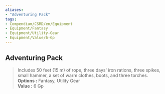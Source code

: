 ```yaml
---
aliases:
- "Adventuring Pack"
tags:
- Compendium/CSRD/en/Equipment
- Equipment/Fantasy
- Equipment/Utility-Gear
- Equipment/Value/6-Gp
---
```


  
## Adventuring Pack  
  
>Includes 50 feet (15 m) of rope, three days' iron rations, three spikes, small hammer, a set of warm clothes, boots, and three torches.  
> **Options :** Fantasy, Utility Gear  
> **Value :** 6 Gp